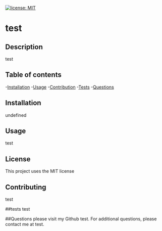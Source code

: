 
[![license: MIT](https://img.shields.io/badge/License-MIT-yellow.svg)](https://opensource.org/licenses/MIT)

  # test
  
  ## Description 
  test

  ## Table of contents
  -[Installation](#installation)
  -[Usage](#usage)
  -[Contribution](#contribution)
  -[Tests](#tests)
  -[Questions](#questions)

  ## Installation
  undefined

  ## Usage
  test

  ## License
  This project uses the MIT license

  ## Contributing
  test

  ##tests
  test

  ##Questions
  please visit my Github test.
  For additional questions, please contact me at test.

